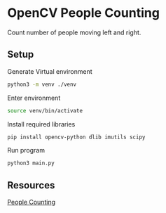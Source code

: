 # OpenCV People Counting
Count number of people moving left and right.


## Setup
Generate Virtual environment
```bash
python3 -m venv ./venv
```
Enter environment
```bash
source venv/bin/activate
```
Install required libraries
```bash
pip install opencv-python dlib imutils scipy 
```
Run program 
```bash
python3 main.py
```
## Resources
[People Counting](https://www.pyimagesearch.com/2018/08/13/opencv-people-counter/)
